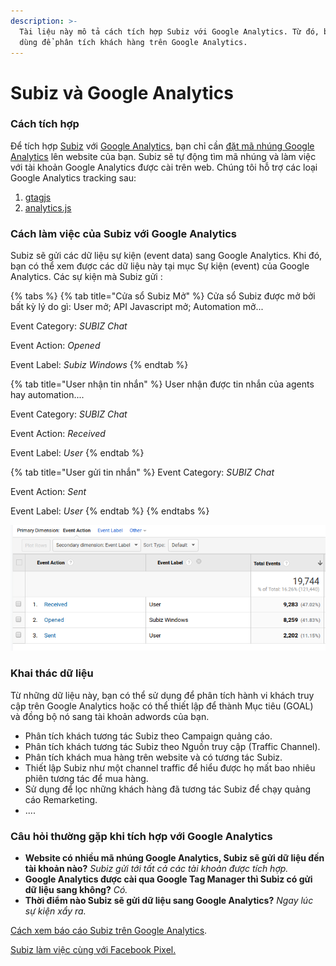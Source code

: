 ```yaml
---
description: >-
  Tài liệu này mô tả cách tích hợp Subiz với Google Analytics. Từ đó, bạn có thể
  dùng để phân tích khách hàng trên Google Analytics.
---
```


# Subiz và Google Analytics

### Cách tích hợp

Để tích hợp [Subiz](https://subiz.com) với [Google Analytics](https://analytics.google.com/analytics/web/), bạn chỉ cần [đặt mã nhúng Google Analytics](https://developers.google.com/analytics/devguides/collection/) lên website của bạn. Subiz sẽ tự động tìm mã nhúng và làm việc với tài khoản Google Analytics được cài trên web.  Chúng tôi hỗ trợ các loại Google Analytics tracking sau: 

1. [gtagjs](https://developers.google.com/analytics/devguides/collection/gtagjs/)
2. [analytics.js](https://developers.google.com/analytics/devguides/collection/analyticsjs/)

### Cách làm việc của Subiz với Google Analytics 

 Subiz sẽ gửi các dữ liệu sự kiện \(event data\) sang Google Analytics. Khi đó, bạn có thể xem được các dữ liệu này tại mục Sự kiện \(event\) của Google Analytics. Các sự kiện mà Subiz gửi : 

{% tabs %}
{% tab title="Cửa sổ Subiz Mở" %}
Cửa sổ Subiz được mở bởi bất kỳ lý do gì: User mở; API Javascript mở; Automation mở... 

Event Category: _SUBIZ Chat_ 

Event Action: _Opened_

Event Label: _Subiz Windows_
{% endtab %}

{% tab title="User nhận tin nhắn" %}
User nhận được tin nhắn của agents hay automation.... 

Event Category: _SUBIZ Chat_ 

Event Action: _Received_

Event Label: _User_
{% endtab %}

{% tab title="User gửi tin nhắn" %}
Event Category: _SUBIZ Chat_ 

Event Action: _Sent_

Event Label: _User_
{% endtab %}
{% endtabs %}

![D&#x1EEF; li&#x1EC7;u Subiz g&#x1EED;i sang Google Analytics](../../.gitbook/assets/screenshot-from-2018-11-29-12-38-32.png)

### Khai thác dữ liệu

Từ những dữ liệu này, bạn có thể sử dụng để phân tích hành vi khách truy cập trên Google Analytics hoặc có thể thiết lập để thành Mục tiêu \(GOAL\) và đồng bộ nó sang tài khoản adwords của bạn. 

* Phân tích khách tương tác Subiz theo Campaign quảng cáo.
* Phân tích khách tương tác Subiz theo Nguồn truy cập \(Traffic Channel\).
* Phân tích khách mua hàng trên website và có tương tác Subiz. 
* Thiết lập Subiz như một channel traffic để hiểu được họ mất bao nhiêu phiên tương tác để mua hàng. 
* Sử dụng để lọc những khách hàng đã tương tác Subiz để chạy quảng cáo Remarketing.
* .... 

### Câu hỏi thường gặp khi tích hợp với Google Analytics

* **Website có nhiều mã nhúng Google Analytics, Subiz sẽ gửi dữ liệu đến tài khoản nào?** _Subiz gửi tới tất cả các tài khoản được tích hợp._
* **Google Analytics được cài qua Google Tag Manager thì Subiz có gửi dữ liệu sang không?** _Có._ 
* **Thời điểm nào Subiz sẽ gửi dữ liệu sang Google Analytics?** _Ngay lúc sự kiện xẩy ra._ 

[Cách xem báo cáo Subiz trên Google Analytics](http://help.subiz.com/bao-cao-and-thong-ke/thong-ke-subiz-chat-tren-google-analytics). 

[Subiz làm việc cùng với Facebook Pixel.](https://help.subiz.com/~/edit/drafts/-LSXtBwNzwZUwy15lt2A/su-dung-subiz-nang-cao/tich-hop-voi-ben-thu-3/subiz-va-facebook-pixel)

